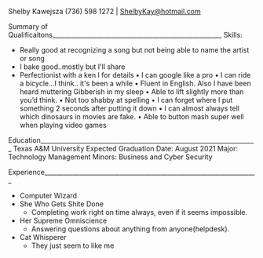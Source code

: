 Shelby Kawejsza
(736) 598 1272 | ShelbyKay@hotmail.com

Summary of Qualificaitons______________________________________________________
Skills:
* Really good at recognizing a song but not being able to name the artist or song
* I bake good..mostly but I'll share
* Perfectionist with a ken I for details
• I can google like a pro
• I can ride a bicycle...I think.. it's been a while
• Fluent in English. Also I have been heard muttering Gibberish in my sleep
• Able to lift slightly more than you’d think.
• Not too shabby at spelling
• I can forget where I put something 2 seconds after putting it down
• I can almost always tell which dinosaurs in movies are fake.
• Able to button mash super well when playing video games

Education_____________________________________________________________________ 
Texas A&M University			 Expected Graduation Date: August 2021
Major: Technology Management
Minors: Business and Cyber Security
 
Experience____________________________________________________________________
* Computer Wizard                                        	
* She Who Gets Shite Done
	* Completing work right on time always, even if it seems impossible.
* Her Supreme Omniscience
	* Answering questions about anything from anyone(helpdesk).
* Cat Whisperer
	* They just seem to like me

	
